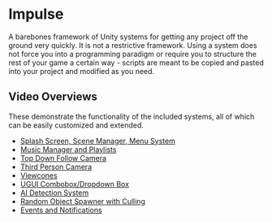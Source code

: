 # Impulse #

A barebones framework of Unity systems for getting any project off the ground very quickly. 
It is not a restrictive framework. Using a system does not force you into a programming paradigm or require you to structure the rest of your game a certain way - scripts are meant to be copied and pasted into your project and modified as you need.

## Video Overviews ##

These demonstrate the functionality of the included systems, all of which can be easily customized and extended.

 * [Splash Screen, Scene Manager, Menu System](https://www.youtube.com/watch?v=btNqHCoRwB8&index=1&list=PLLXw4Fw6qNw5WVLPn1hhJNEcwXjxt3b9j)
 * [Music Manager and Playlists](https://www.youtube.com/watch?v=jQGTqGalGVw&list=PLLXw4Fw6qNw5WVLPn1hhJNEcwXjxt3b9j&index=2)
 * [Top Down Follow Camera](https://www.youtube.com/watch?v=DLTyrbMxytA)
 * [Third Person Camera](https://www.youtube.com/watch?v=DDdnLPPZXLg)
 * [Viewcones](https://www.youtube.com/watch?v=Dzby6O7ds3A&list=PLLXw4Fw6qNw5WVLPn1hhJNEcwXjxt3b9j&index=5)
 * [UGUI Combobox/Dropdown Box](https://www.youtube.com/watch?v=Wetc5hFMShA&list=PLLXw4Fw6qNw5WVLPn1hhJNEcwXjxt3b9j&index=6)
 * [AI Detection System](https://www.youtube.com/watch?v=1ZLkDv9OUNc&list=PLLXw4Fw6qNw5WVLPn1hhJNEcwXjxt3b9j&index=7)
 * [Random Object Spawner with Culling](https://www.youtube.com/watch?v=aonCtVL7HGo&list=PLLXw4Fw6qNw5WVLPn1hhJNEcwXjxt3b9j&index=8)
 * [Events and Notifications](https://www.youtube.com/watch?v=EfVEFU0xxys&list=PLLXw4Fw6qNw5WVLPn1hhJNEcwXjxt3b9j&index=10)
